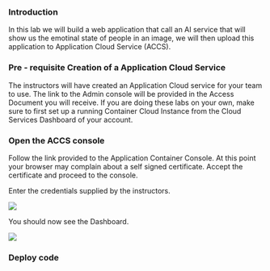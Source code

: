 ### Introduction
In this lab we will build a web application that call an AI service that will show us the emotinal state of people in an image, we will then upload this application to Application Cloud Service (ACCS).

### Pre - requisite Creation of a Application Cloud Service
The instructors will have created an Application Cloud service for your team to use.  The link to the  Admin console will be provided in the Access Document you will receive.  If you are doing these labs on your own, make sure to first set up a running Container Cloud Instance from the Cloud Services Dashboard of your account.


### Open the ACCS console

Follow the link provided to the Application Container Console.  At this point your browser may complain about a self signed certificate.  Accept the certificate and proceed to the console.

Enter the credentials supplied by the instructors.

![](http://via.placeholder.com/350x150)

You should now see the Dashboard.

![](http://via.placeholder.com/350x150)

### Deploy code
